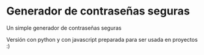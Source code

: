 # Generador de contraseñas seguras

Un simple generador de contraseñas seguras

Versión con python y con javascript preparada para ser usada en proyectos :)

